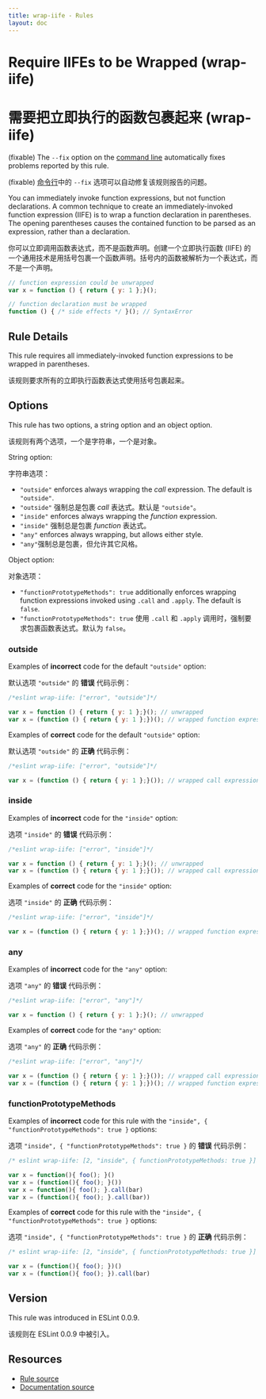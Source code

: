 ```yaml
---
title: wrap-iife - Rules
layout: doc
---
```

<!-- Note: No pull requests accepted for this file. See README.md in the root directory for details. -->

# Require IIFEs to be Wrapped (wrap-iife)

# 需要把立即执行的函数包裹起来 (wrap-iife)

(fixable) The `--fix` option on the [command line](../user-guide/command-line-interface#fix) automatically fixes problems reported by this rule.

(fixable) [命令行](../user-guide/command-line-interface#fix)中的 `--fix` 选项可以自动修复该规则报告的问题。

You can immediately invoke function expressions, but not function declarations. A common technique to create an immediately-invoked function expression (IIFE) is to wrap a function declaration in parentheses. The opening parentheses causes the contained function to be parsed as an expression, rather than a declaration.

你可以立即调用函数表达式，而不是函数声明。创建一个立即执行函数 (IIFE) 的一个通用技术是用括号包裹一个函数声明。括号内的函数被解析为一个表达式，而不是一个声明。


```js
// function expression could be unwrapped
var x = function () { return { y: 1 };}();

// function declaration must be wrapped
function () { /* side effects */ }(); // SyntaxError
```

## Rule Details

This rule requires all immediately-invoked function expressions to be wrapped in parentheses.

该规则要求所有的立即执行函数表达式使用括号包裹起来。

## Options

This rule has two options, a string option and an object option.

该规则有两个选项，一个是字符串，一个是对象。

String option:

字符串选项：

* `"outside"` enforces always wrapping the *call* expression. The default is `"outside"`.
* `"outside"` 强制总是包裹 *call* 表达式。默认是 `"outside"`。
* `"inside"` enforces always wrapping the *function* expression.
* `"inside"` 强制总是包裹 *function* 表达式。
* `"any"` enforces always wrapping, but allows either style.
* `"any"`强制总是包裹，但允许其它风格。

Object option:

对象选项：

* `"functionPrototypeMethods": true` additionally enforces wrapping function expressions invoked using `.call` and `.apply`. The default is `false`.
* `"functionPrototypeMethods": true` 使用 `.call` 和 `.apply` 调用时，强制要求包裹函数表达式。默认为 `false`。

### outside

Examples of **incorrect** code for the default `"outside"` option:

默认选项 `"outside"` 的 **错误** 代码示例：

```js
/*eslint wrap-iife: ["error", "outside"]*/

var x = function () { return { y: 1 };}(); // unwrapped
var x = (function () { return { y: 1 };})(); // wrapped function expression
```

Examples of **correct** code for the default `"outside"` option:

默认选项 `"outside"` 的 **正确** 代码示例：

```js
/*eslint wrap-iife: ["error", "outside"]*/

var x = (function () { return { y: 1 };}()); // wrapped call expression
```

### inside

Examples of **incorrect** code for the `"inside"` option:

选项 `"inside"` 的 **错误** 代码示例：

```js
/*eslint wrap-iife: ["error", "inside"]*/

var x = function () { return { y: 1 };}(); // unwrapped
var x = (function () { return { y: 1 };}()); // wrapped call expression
```

Examples of **correct** code for the `"inside"` option:

选项 `"inside"` 的 **正确** 代码示例：

```js
/*eslint wrap-iife: ["error", "inside"]*/

var x = (function () { return { y: 1 };})(); // wrapped function expression
```

### any

Examples of **incorrect** code for the `"any"` option:

选项 `"any"` 的 **错误** 代码示例：

```js
/*eslint wrap-iife: ["error", "any"]*/

var x = function () { return { y: 1 };}(); // unwrapped
```

Examples of **correct** code for the `"any"` option:

选项 `"any"` 的 **正确** 代码示例：

```js
/*eslint wrap-iife: ["error", "any"]*/

var x = (function () { return { y: 1 };}()); // wrapped call expression
var x = (function () { return { y: 1 };})(); // wrapped function expression
```

### functionPrototypeMethods

Examples of **incorrect** code for this rule with the `"inside", { "functionPrototypeMethods": true }` options:

选项 `"inside", { "functionPrototypeMethods": true }` 的 **错误** 代码示例：

```js
/* eslint wrap-iife: [2, "inside", { functionPrototypeMethods: true }] */

var x = function(){ foo(); }()
var x = (function(){ foo(); }())
var x = function(){ foo(); }.call(bar)
var x = (function(){ foo(); }.call(bar))
```

Examples of **correct** code for this rule with the `"inside", { "functionPrototypeMethods": true }` options:

选项 `"inside", { "functionPrototypeMethods": true }` 的 **正确** 代码示例：

```js
/* eslint wrap-iife: [2, "inside", { functionPrototypeMethods: true }] */

var x = (function(){ foo(); })()
var x = (function(){ foo(); }).call(bar)
```

## Version

This rule was introduced in ESLint 0.0.9.

该规则在 ESLint 0.0.9 中被引入。

## Resources

* [Rule source](https://github.com/eslint/eslint/tree/master/lib/rules/wrap-iife.js)
* [Documentation source](https://github.com/eslint/eslint/tree/master/docs/rules/wrap-iife.md)
